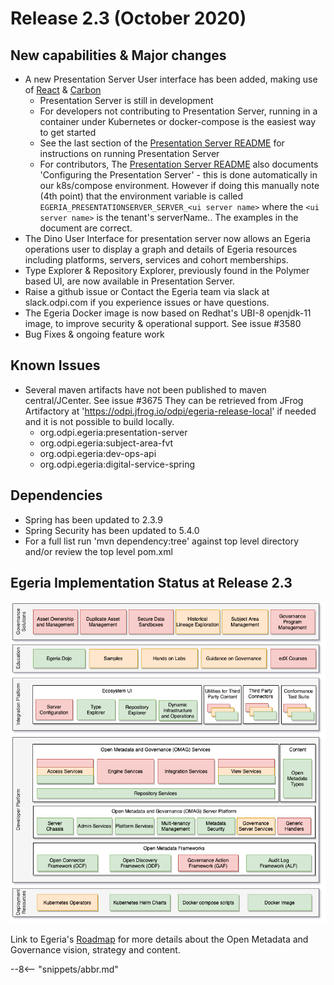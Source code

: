 <!-- SPDX-License-Identifier: CC-BY-4.0 -->
<!-- Copyright Contributors to the Egeria project. -->

# Release 2.3 (October 2020)

## New capabilities & Major changes
 * A new Presentation Server User interface has been added, making use of [React](https://reactjs.org/) & [Carbon](https://www.carbondesignsystem.com/) 
   - Presentation Server is still in development
   - For developers not contributing to Presentation Server, running in a container under Kubernetes or docker-compose is the easiest way to get started
   - See the last section of the [Presentation Server README](https://github.com/odpi/egeria/tree/egeria-release-2.3/open-metadata-implementation/user-interfaces/presentation-server) for instructions on running Presentation Server
   - For contributors, The [Presentation Server README](https://github.com/odpi/egeria/tree/egeria-release-2.3/open-metadata-implementation/user-interfaces/presentation-server) also documents 'Configuring the Presentation Server' - this is done automatically in our k8s/compose environment. However
     if doing this manually note (4th point) that the environment variable is called `EGERIA_PRESENTATIONSERVER_SERVER_<ui server name>` where
     the `<ui server name>` is the tenant's serverName.. The examples in the document are correct.
 * The Dino User Interface for presentation server now allows an Egeria operations user to display a graph and details of Egeria resources including
   platforms, servers, services and cohort memberships.
 * Type Explorer & Repository Explorer, previously found in the Polymer based UI, are now available
   in Presentation Server.
 * Raise a github issue or Contact the Egeria team via slack  at slack.odpi.com if you experience issues or have questions.
 * The Egeria Docker image is now based on Redhat's UBI-8 openjdk-11 image, to improve security & operational support. See issue #3580
 * Bug Fixes & ongoing feature work

## Known Issues
 * Several maven artifacts have not been published to maven central/JCenter. See issue #3675 They can be retrieved from JFrog Artifactory at 'https://odpi.jfrog.io/odpi/egeria-release-local' if needed and it is not possible to build locally.
   - org.odpi.egeria:presentation-server
   - org.odpi.egeria:subject-area-fvt
   - org.odpi.egeria:dev-ops-api
   - org.odpi.egeria:digital-service-spring
   
## Dependencies
 * Spring has been updated to 2.3.9
 * Spring Security has been updated to 5.4.0
 * For a full list run 'mvn dependency:tree' against top level directory and/or review the top level pom.xml
 
 ## Egeria Implementation Status at Release 2.3
 
![Egeria Implementation Status](functional-organization-showing-implementation-status-for-2.3.png)
 
 Link to Egeria's [Roadmap](/egeria-docs/release-notes/roadmap/) for more details about the
 Open Metadata and Governance vision, strategy and content.

--8<-- "snippets/abbr.md"
